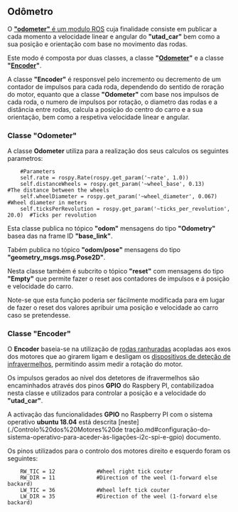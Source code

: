 ## Odômetro

O [__"odometer"__ é um modulo ROS](../ROS/catkin_ws/src/utad_car_core/nodes/odometer) cuja finalidade consiste em publicar a cada momento a velocidade linear e angular do __"utad_car"__ bem como a sua posição e orientação com base no movimento das rodas.

Este modo é composta por duas classes, a classe __"[Odometer](#Classe-Odometer)"__ e a classe __"[Encoder](#Classe-Encoder)"__.

A classe __"Encoder"__ é responsvel pelo incremento ou decremento de um contador de impulsos para cada roda, dependendo do sentido de roração do motor, equanto que a classe __"Odometer"__ com base nos impulsos de cada roda, o numero de impulsos por rotação, o diametro das rodas e a distância entre rodas, calcula a posição do centro do carro e a sua orientação, bem como a respetiva velocidade linear e angular.

### Classe "Odometer"
A classe __Odometer__ utiliza para a realização dos seus calculos os seguintes parametros:

        #Parameters
        self.rate = rospy.Rate(rospy.get_param('~rate', 1.0))
        self.distanceWheels = rospy.get_param('~wheel_base', 0.13)                #The distance between the wheels 
        self.wheelDiameter = rospy.get_param('~wheel_diameter', 0.067)            #Wheel diameter in meters
        self.ticksPerRevolution = rospy.get_param('~ticks_per_revolution', 20.0)  #Ticks per revolution

Esta classe publica no tópico __"odom"__ mensagens do tipo __"Odometry"__ basea das na frame ID __"base_link"__.

Tabém publica no tópico __"odom/pose"__ mensagens do tipo __"geometry_msgs.msg.Pose2D"__.

Nesta classe também é subcrito o tópico __"reset"__ com mensagens do tipo __"Empty"__ que permite fazer o reset aos contadores de impulsos e á posição e velocidade do carro.

Note-se que esta função poderia ser fácilmente modificada para em lugar de fazer o reset dos valores apribuir uma posição e velocidade ao carro caso se pretendesse.

### Classe "Encoder"

O __Encoder__ baseia-se na utilização de [rodas ranhuradas](./Roda%20ranhurada%20para%20odômetro.md) acopladas aos exos dos motores que ao girarem ligam e desligam os [dispositivos de deteção de infravermelhos](./Detetor%20de%20velocidade%20por%20Infravermelhos.md), permitindo assim medir a rotação do motor.

Os impulsos gerados ao nível dos detetores de ifravermelhos são encaminhados através dos pinos __GPIO__ do Raspbery PI, contabilizadoa nesta classe e utilizados para controlar a posição e a velocidade do __"utad_car"__.

A activação das funcionalidades __GPIO__ no Raspberry PI com o sistema operativo __ubuntu 18.04__ está descrita [neste](./Controlo%20dos%20Motores%20de tração.md#configuração-do-sistema-operativo-para-aceder-às-ligações-i2c-spi-e-gpio) documento.

Os pinos utilizados para o controlo dos motores direito e esquerdo foram os seguintes:

        RW_TIC = 12             #Wheel right tick couter
        RW_DIR = 11             #Direction of the weel (1-forward else backard)
        LW_TIC = 36             #Wheel left tick couter
        LW_DIR = 35             #Direction of the weel (1-forward else backard)




